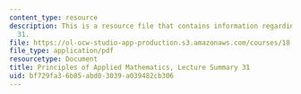 ```yaml
---
content_type: resource
description: This is a resource file that contains information regarding lecture summary
  31.
file: https://ol-ocw-studio-app-production.s3.amazonaws.com/courses/18-311-principles-of-applied-mathematics-spring-2014/bf729fa36b85abd03039a039482cb306_MIT18_311S14_Lecture31.pdf
file_type: application/pdf
resourcetype: Document
title: Principles of Applied Mathematics, Lecture Summary 31
uid: bf729fa3-6b85-abd0-3039-a039482cb306
---
```

